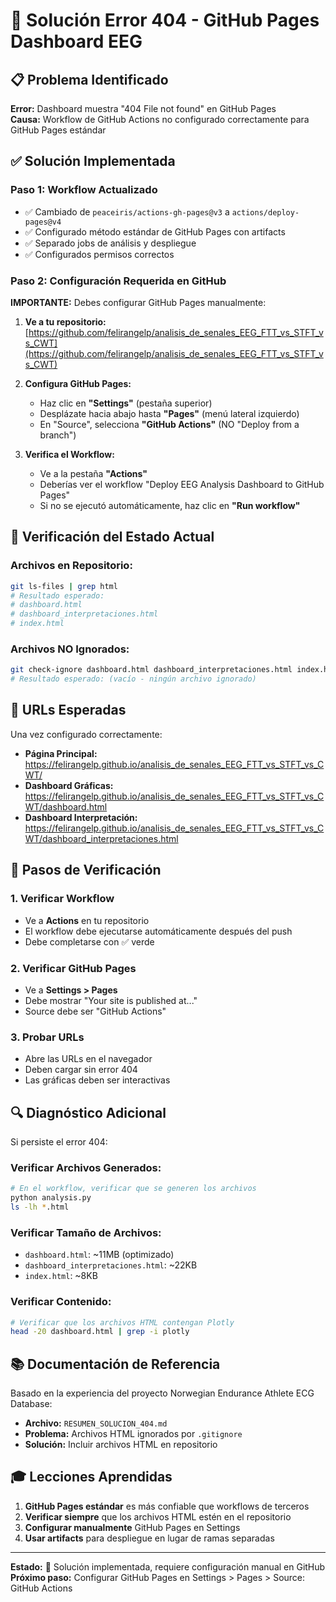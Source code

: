 # 🚨 Solución Error 404 - GitHub Pages Dashboard EEG

## 📋 Problema Identificado

**Error:** Dashboard muestra "404 File not found" en GitHub Pages  
**Causa:** Workflow de GitHub Actions no configurado correctamente para GitHub Pages estándar

## ✅ Solución Implementada

### **Paso 1: Workflow Actualizado**
- ✅ Cambiado de `peaceiris/actions-gh-pages@v3` a `actions/deploy-pages@v4`
- ✅ Configurado método estándar de GitHub Pages con artifacts
- ✅ Separado jobs de análisis y despliegue
- ✅ Configurados permisos correctos

### **Paso 2: Configuración Requerida en GitHub**

**IMPORTANTE:** Debes configurar GitHub Pages manualmente:

1. **Ve a tu repositorio:** [https://github.com/felirangelp/analisis_de_senales_EEG_FTT_vs_STFT_vs_CWT](https://github.com/felirangelp/analisis_de_senales_EEG_FTT_vs_STFT_vs_CWT)

2. **Configura GitHub Pages:**
   - Haz clic en **"Settings"** (pestaña superior)
   - Desplázate hacia abajo hasta **"Pages"** (menú lateral izquierdo)
   - En "Source", selecciona **"GitHub Actions"** (NO "Deploy from a branch")

3. **Verifica el Workflow:**
   - Ve a la pestaña **"Actions"**
   - Deberías ver el workflow "Deploy EEG Analysis Dashboard to GitHub Pages"
   - Si no se ejecutó automáticamente, haz clic en **"Run workflow"**

## 🔧 Verificación del Estado Actual

### **Archivos en Repositorio:**
```bash
git ls-files | grep html
# Resultado esperado:
# dashboard.html
# dashboard_interpretaciones.html  
# index.html
```

### **Archivos NO Ignorados:**
```bash
git check-ignore dashboard.html dashboard_interpretaciones.html index.html
# Resultado esperado: (vacío - ningún archivo ignorado)
```

## 🎯 URLs Esperadas

Una vez configurado correctamente:

- **Página Principal:** https://felirangelp.github.io/analisis_de_senales_EEG_FTT_vs_STFT_vs_CWT/
- **Dashboard Gráficas:** https://felirangelp.github.io/analisis_de_senales_EEG_FTT_vs_STFT_vs_CWT/dashboard.html
- **Dashboard Interpretación:** https://felirangelp.github.io/analisis_de_senales_EEG_FTT_vs_STFT_vs_CWT/dashboard_interpretaciones.html

## 🚀 Pasos de Verificación

### **1. Verificar Workflow**
- Ve a **Actions** en tu repositorio
- El workflow debe ejecutarse automáticamente después del push
- Debe completarse con ✅ verde

### **2. Verificar GitHub Pages**
- Ve a **Settings > Pages**
- Debe mostrar "Your site is published at..."
- Source debe ser "GitHub Actions"

### **3. Probar URLs**
- Abre las URLs en el navegador
- Deben cargar sin error 404
- Las gráficas deben ser interactivas

## 🔍 Diagnóstico Adicional

Si persiste el error 404:

### **Verificar Archivos Generados:**
```bash
# En el workflow, verificar que se generen los archivos
python analysis.py
ls -lh *.html
```

### **Verificar Tamaño de Archivos:**
- `dashboard.html`: ~11MB (optimizado)
- `dashboard_interpretaciones.html`: ~22KB
- `index.html`: ~8KB

### **Verificar Contenido:**
```bash
# Verificar que los archivos HTML contengan Plotly
head -20 dashboard.html | grep -i plotly
```

## 📚 Documentación de Referencia

Basado en la experiencia del proyecto Norwegian Endurance Athlete ECG Database:
- **Archivo:** `RESUMEN_SOLUCION_404.md`
- **Problema:** Archivos HTML ignorados por `.gitignore`
- **Solución:** Incluir archivos HTML en repositorio

## 🎓 Lecciones Aprendidas

1. **GitHub Pages estándar** es más confiable que workflows de terceros
2. **Verificar siempre** que los archivos HTML estén en el repositorio
3. **Configurar manualmente** GitHub Pages en Settings
4. **Usar artifacts** para despliegue en lugar de ramas separadas

---

**Estado:** 🔧 Solución implementada, requiere configuración manual en GitHub  
**Próximo paso:** Configurar GitHub Pages en Settings > Pages > Source: GitHub Actions
